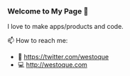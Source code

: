 ### Welcome to My Page 👋

I love to make apps/products and code.

📫 How to reach me:

- 🐣 https://twitter.com/westoque
- 💻 http://westoque.com
